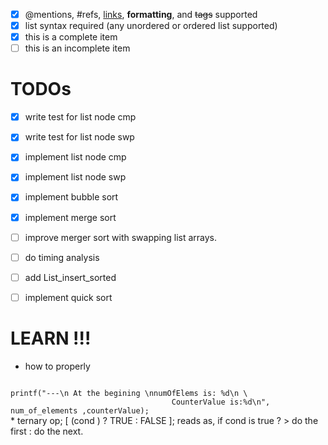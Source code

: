 - [x] @mentions, #refs, [links](), **formatting**, and <del>tags</del> supported
- [x] list syntax required (any unordered or ordered list supported)
- [x] this is a complete item
- [ ] this is an incomplete item

# TODOs
- [x] write test for list node cmp
- [x] write test for list node swp
- [x] implement list node cmp
- [x] implement list node swp
- [x] implement bubble sort
- [x] implement merge sort
- [ ] improve merger sort with swapping list arrays.
- [ ] do timing analysis 
- [ ] add List\_insert\_sorted
- [ ] implement quick sort





# LEARN !!!
* how to properly 
<code>	
printf("---\n At the begining \nnumOfElems is: %d\n \ 
									CounterValue is:%d\n", num_of_elements ,counterValue);
</code>
* ternary op; [ (cond ) ? TRUE : FALSE ];
reads as, if cond is true ? > do the first : do the next.
